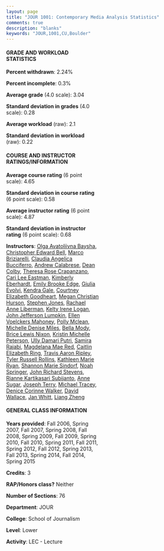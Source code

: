 ```yaml
---
layout: page
title: "JOUR 1001: Contemporary Media Analysis Statistics"
comments: true
description: "blanks"
keywords: "JOUR,1001,CU,Boulder"
---
```

<head>
<script src="https://ajax.googleapis.com/ajax/libs/jquery/2.1.3/jquery.min.js"></script>
<script src="https://dl.dropboxusercontent.com/s/pc42nxpaw1ea4o9/highcharts.js?dl=0"></script>
<!-- <script src="../assets/js/highcharts.js"></script> -->
<style type="text/css">@font-face {
	font-family: "Bebas Neue";
	src: url(https://www.filehosting.org/file/details/544349/BebasNeue Regular.otf) format("opentype");
	}
	h1.Bebas { 
		font-family: "Bebas Neue", Verdana, Tahoma;
	}
</style>
</head>
<body>
	<div id="container" style="float: right; width: 45%; height: 88%; margin-left: 2.5%; margin-right: 2.5%;"></div>
	<script language="JavaScript">
		$(document).ready(function() {
		var chart = {type: 'column'};
		var title = {text: 'Grade Distribution'};
		var xAxis = {categories: ['A','B','C','D','F'],crosshair: true};
		var yAxis = {min: 0,title: {text: 'Percentage'}};
		var tooltip = {headerFormat: '<center><b><span style="font-size:20px">{point.key}</span></b></center>',
		               pointFormat: '<td style="padding:0"><b>{point.y:.1f}%</b></td>',
		               footerFormat: '</table>',shared: true,useHTML: true};
		var plotOptions = {column: {pointPadding: 0.0,borderWidth: 0}};  
		var credits = {enabled: false};var series= [{name: 'Percent',data: [33.21,46.93,14.83,2.99,2.04,]}];
		var json = {};
		json.chart = chart;
		json.title = title;
		json.tooltip = tooltip;
		json.xAxis = xAxis;
		json.yAxis = yAxis;  
		json.series = series;
		json.plotOptions = plotOptions;  
		json.credits = credits;
		$('#container').highcharts(json);
	});
	</script>
</body>
			   
#### GRADE AND WORKLOAD STATISTICS

**Percent withdrawn**: 2.24%

**Percent incomplete**: 0.3%

**Average grade** (4.0 scale): 3.04

**Standard deviation in grades** (4.0 scale): 0.28

**Average workload** (raw): 2.1

**Standard deviation in workload** (raw): 0.22

#### COURSE AND INSTRUCTOR RATINGS/INFORMATION

**Average course rating** (6 point scale): 4.65

**Standard deviation in course rating** (6 point scale): 0.58

**Average instructor rating** (6 point scale): 4.87

**Standard deviation in instructor rating** (6 point scale): 0.68

**Instructors**: <a href='../../instructors/Olga_Avatoliivna_Baysha'>Olga Avatoliivna Baysha</a>, <a href='../../instructors/Christopher_Edward_Bell'>Christopher Edward Bell</a>, <a href='../../instructors/Marco_Briziarelli'>Marco Briziarelli</a>, <a href='../../instructors/Claudia_Angelica_Bucciferro'>Claudia Angelica Bucciferro</a>, <a href='../../instructors/Andrew_Calabrese'>Andrew Calabrese</a>, <a href='../../instructors/Dean_Colby'>Dean Colby</a>, <a href='../../instructors/Theresa_Rose_Crapanzano'>Theresa Rose Crapanzano</a>, <a href='../../instructors/Cari_Lee_Eastman'>Cari Lee Eastman</a>, <a href='../../instructors/Kimberly_Eberhardt'>Kimberly Eberhardt</a>, <a href='../../instructors/Emily_Brooke_Edge'>Emily Brooke Edge</a>, <a href='../../instructors/Giulia_Evolvi'>Giulia Evolvi</a>, <a href='../../instructors/Kendra_Gale'>Kendra Gale</a>, <a href='../../instructors/Courtney_Elizabeth_Goodheart'>Courtney Elizabeth Goodheart</a>, <a href='../../instructors/Megan_Christian_Hurson'>Megan Christian Hurson</a>, <a href='../../instructors/Stephen_Jones'>Stephen Jones</a>, <a href='../../instructors/Rachael_Anne_Liberman'>Rachael Anne Liberman</a>, <a href='../../instructors/Kelty_Irene_Logan'>Kelty Irene Logan</a>, <a href='../../instructors/John_Jefferson_Lumpkin'>John Jefferson Lumpkin</a>, <a href='../../instructors/Ellen_Voelckers_Mahoney'>Ellen Voelckers Mahoney</a>, <a href='../../instructors/Polly_Mclean'>Polly Mclean</a>, <a href='../../instructors/Michelle_Denise_Miles'>Michelle Denise Miles</a>, <a href='../../instructors/Bella_Mody'>Bella Mody</a>, <a href='../../instructors/Brice_Lewis_Nixon'>Brice Lewis Nixon</a>, <a href='../../instructors/Kristin_Michelle_Peterson'>Kristin Michelle Peterson</a>, <a href='../../instructors/Ully_Damari_Putri'>Ully Damari Putri</a>, <a href='../../instructors/Samira_Rajabi'>Samira Rajabi</a>, <a href='../../instructors/Magdelana_Mae_Red'>Magdelana Mae Red</a>, <a href='../../instructors/Caitlin_Elizabeth_Ring'>Caitlin Elizabeth Ring</a>, <a href='../../instructors/Travis_Aaron_Ripley'>Travis Aaron Ripley</a>, <a href='../../instructors/Tyler_Russell_Rollins'>Tyler Russell Rollins</a>, <a href='../../instructors/Kathleen_Marie_Ryan'>Kathleen Marie Ryan</a>, <a href='../../instructors/Shannon_Marie_Sindorf'>Shannon Marie Sindorf</a>, <a href='../../instructors/Noah_Springer'>Noah Springer</a>, <a href='../../instructors/John_Richard_Stevens'>John Richard Stevens</a>, <a href='../../instructors/Rianne_Kartikasari_Subijanto'>Rianne Kartikasari Subijanto</a>, <a href='../../instructors/Anne_Sugar'>Anne Sugar</a>, <a href='../../instructors/Joseph_Terry'>Joseph Terry</a>, <a href='../../instructors/Michael_Tracey'>Michael Tracey</a>, <a href='../../instructors/Denice_Corinne_Walker'>Denice Corinne Walker</a>, <a href='../../instructors/David_Wallace'>David Wallace</a>, <a href='../../instructors/Jan_Whitt'>Jan Whitt</a>, <a href='../../instructors/Liang_Zheng'>Liang Zheng</a>

#### GENERAL CLASS INFORMATION

**Years provided**: Fall 2006, Spring 2007, Fall 2007, Spring 2008, Fall 2008, Spring 2009, Fall 2009, Spring 2010, Fall 2010, Spring 2011, Fall 2011, Spring 2012, Fall 2012, Spring 2013, Fall 2013, Spring 2014, Fall 2014, Spring 2015

**Credits**: 3

**RAP/Honors class?** Neither

**Number of Sections**: 76

**Department**: JOUR

**College**: School of Journalism

**Level**: Lower

**Activity**: LEC - Lecture
